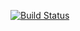[![Build Status](https://travis-ci.com/jay71294-dev/CalaculatorExample.svg?branch=master)](https://travis-ci.com/jay71294-dev/CalaculatorExample)
